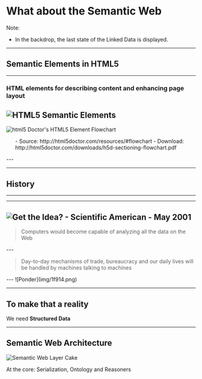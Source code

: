 <!-- .slide: data-background-image="img/lod-cloud.png" data-background-opacity="0.5;" -->
# What about the Semantic Web <!-- .element: style="background-color: rgba(25, 25, 25, 0.65);" -->

Note:
* In the backdrop, the last state of the Linked Data is displayed.
---
## Semantic Elements in HTML5
---
### HTML elements for describing content and enhancing page layout
![HTML5 Semantic Elements](img/semantic_elements.png) <!-- .element: style="max-height: 75vh; border: none; box-shadow: none;" -->
---
![html5 Doctor's HTML5 Element Flowchart](private/img/h5d-sectioning-flowchart.png) <!-- .element: style="max-height: 65vh; border: none; box-shadow: none;" -->

<ul>
- Source: http://html5doctor.com/resources/#flowchart
- Download: http://html5doctor.com/downloads/h5d-sectioning-flowchart.pdf
</ul><!-- .element: style="font-size: 0.6em; list-style: none;" -->
---
<!-- .slide: data-background-image="private/img/adorable-20374_1280x720.png"-->
<!-- ## But that's not what we are here to discuss today. <!-- .element: style="text-shadow: 1px 1px 1px #999999; color: #ffffff;" -->

---
## History
---
<!-- .slide: data-background-image="private/img/Sir_Tim_Berners-Le_1280x720_bw.png" -->
---
![Get the Idea? - Scientific American - May 2001](private/img/get_the_idea.jpg) <!-- .element: style="max-height: 75vh;" -->
---
<!-- .slide: data-background-image="private/img/data-mining-bw.jpg" -->
<blockquote>Computers would become capable of analyzing all the data on the Web</blockquote>
---
<!-- .slide: data-background-image="private/img/agent-smith-bw.png" -->
<blockquote>Day-to-day mechanisms of trade, bureaucracy and our daily lives will be handled by machines talking to machines</blockquote>
---
![Ponder](img/1f914.png)<!-- .element: style="max-height: 50vh; border: none; box-shadow: none;" -->

---
## To make that a reality
We need **Structured Data**

---
## Semantic Web Architecture
![Semantic Web Layer Cake](img/semweb-layer-cake.png)<!-- .element: style="max-height: 50vh;"" -->
<p>At the core: Serialization, Ontology and Reasoners</p>
